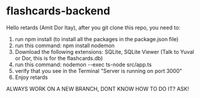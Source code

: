 # flashcards-backend
Hello retards (Amit Dor Itay),
after you git clone this repo, you need to:

1) run npm install (to install all the packages in the package.json file)
2) run this command: npm install nodemon
3) Download the following extensions: SQLite, SQLite Viewer (Talk to Yuval or Dor, this is for the flashcards.db)
3) run this command: nodemon --exec ts-node src/app.ts 
4) verify that you see in the Terminal "Server is running on port 3000"
5) Enjoy retards

ALWAYS WORK ON A NEW BRANCH, DONT KNOW HOW TO DO IT? ASK!

